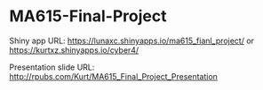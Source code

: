 # MA615-Final-Project
Shiny app URL: https://lunaxc.shinyapps.io/ma615_fianl_project/ or https://kurtxz.shinyapps.io/cyber4/

Presentation slide URL: http://rpubs.com/Kurt/MA615_Final_Project_Presentation
